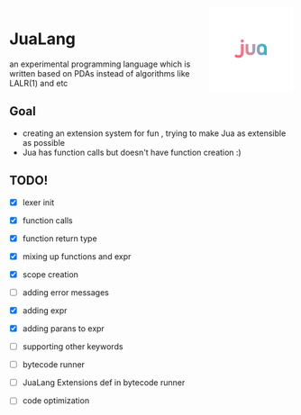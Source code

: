 <img width=150 height =150 src="JuaLang_logo.png" alt="JuaLang Logo" align="right">

# JuaLang
an experimental programming language which is written based on PDAs instead of algorithms like LALR(1) and etc

## Goal
- creating an extension system for fun , trying to make Jua as extensible as possible
- Jua has function calls but doesn't have function creation :)


## TODO!
- [x] lexer init
- [x] function calls
- [x] function return type
- [x] mixing up functions and expr
- [x] scope creation
- [ ] adding error messages 
- [x] adding expr
- [x] adding parans to expr 
- [ ] supporting other keywords
- [ ] bytecode runner
- [ ] JuaLang Extensions def in bytecode runner
- [ ] code optimization

